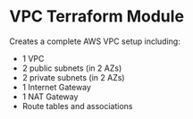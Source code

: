 # VPC Terraform Module

Creates a complete AWS VPC setup including:
- 1 VPC
- 2 public subnets (in 2 AZs)
- 2 private subnets (in 2 AZs)
- 1 Internet Gateway
- 1 NAT Gateway
- Route tables and associations
